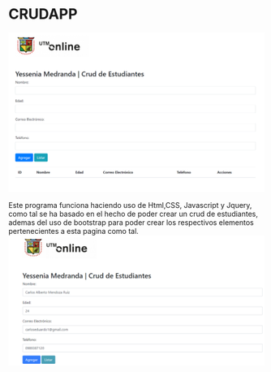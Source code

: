 # CRUDAPP
[![Imagen](main.png)](main.png "Banner Principal")

Este programa funciona haciendo uso de Html,CSS, Javascript y Jquery, como tal se ha basado en el hecho de poder crear un crud de estudiantes, ademas del uso de bootstrap para poder crear los respectivos elementos pertenecientes a esta pagina como tal. 
[![Imagen](registro.png)](registro.png "Banner Registro") 
